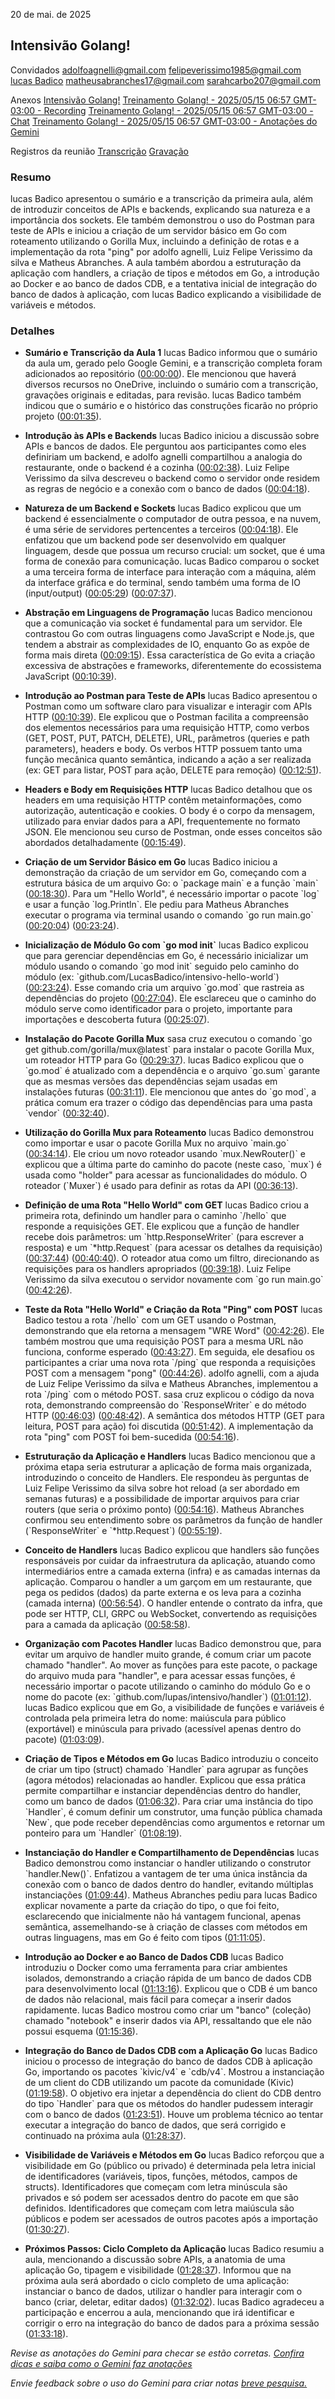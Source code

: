20 de mai. de 2025

## Intensivão Golang\!

Convidados [adolfoagnelli@gmail.com](mailto:adolfoagnelli@gmail.com) [felipeverissimo1985@gmail.com](mailto:felipeverissimo1985@gmail.com) [lucas Badico](mailto:lucas@badico.cloud) [matheusabranches17@gmail.com](mailto:matheusabranches17@gmail.com) [sarahcarbo207@gmail.com](mailto:sarahcarbo207@gmail.com)

Anexos [Intensivão Golang\!](https://www.google.com/calendar/event?eid=MzZmNGs3Yjk4N3ByZmEzMzdpczByODZoaWxfMjAyNTA1MjBUMTAwMDAwWiBsdWNhc0BiYWRpY28uY2xvdWQ) [Treinamento Golang\! - 2025/05/15 06:57 GMT-03:00 - Recording](https://drive.google.com/file/d/1cqhyakQXcmgWjVoOaRYR36-2YLCTvZq5/view?usp=drive_web) [Treinamento Golang\! - 2025/05/15 06:57 GMT-03:00 - Chat](https://drive.google.com/file/d/1bb0yNoO0YcGSDY624feLlKOru7IYjEie/view?usp=drive_web) [Treinamento Golang\! - 2025/05/15 06:57 GMT-03:00 - Anotações do Gemini](https://docs.google.com/document/d/14KeRyW_1Fp4XlCN5F9RDJYQLhlyJYP_3fh598q0sMrE/edit?usp=drive_web) 

Registros da reunião [Transcrição](?tab=t.n3i3yoctobao) [Gravação](https://drive.google.com/file/d/1QT6-6tchcJbplOU0QLaDUKTqyrnSkJ51/view?usp=drive_web) 

### Resumo

lucas Badico apresentou o sumário e a transcrição da primeira aula, além de introduzir conceitos de APIs e backends, explicando sua natureza e a importância dos sockets. Ele também demonstrou o uso do Postman para teste de APIs e iniciou a criação de um servidor básico em Go com roteamento utilizando o Gorilla Mux, incluindo a definição de rotas e a implementação da rota "ping" por adolfo agnelli, Luiz Felipe Verissimo da silva e Matheus Abranches. A aula também abordou a estruturação da aplicação com handlers, a criação de tipos e métodos em Go, a introdução ao Docker e ao banco de dados CDB, e a tentativa inicial de integração do banco de dados à aplicação, com lucas Badico explicando a visibilidade de variáveis e métodos.

### Detalhes

* **Sumário e Transcrição da Aula 1** lucas Badico informou que o sumário da aula um, gerado pelo Google Gemini, e a transcrição completa foram adicionados ao repositório ([00:00:00](?tab=t.n3i3yoctobao#heading=h.mvev96fpy396)). Ele mencionou que haverá diversos recursos no OneDrive, incluindo o sumário com a transcrição, gravações originais e editadas, para revisão. lucas Badico também indicou que o sumário e o histórico das construções ficarão no próprio projeto ([00:01:35](?tab=t.n3i3yoctobao#heading=h.zafmmimdiv34)).

* **Introdução às APIs e Backends** lucas Badico iniciou a discussão sobre APIs e bancos de dados. Ele perguntou aos participantes como eles definiriam um backend, e adolfo agnelli compartilhou a analogia do restaurante, onde o backend é a cozinha ([00:02:38](?tab=t.n3i3yoctobao#heading=h.ddsicjo3xuz0)). Luiz Felipe Verissimo da silva descreveu o backend como o servidor onde residem as regras de negócio e a conexão com o banco de dados ([00:04:18](?tab=t.n3i3yoctobao#heading=h.ti2g5v7xpba5)).

* **Natureza de um Backend e Sockets** lucas Badico explicou que um backend é essencialmente o computador de outra pessoa, e na nuvem, é uma série de servidores pertencentes a terceiros ([00:04:18](?tab=t.n3i3yoctobao#heading=h.ti2g5v7xpba5)). Ele enfatizou que um backend pode ser desenvolvido em qualquer linguagem, desde que possua um recurso crucial: um socket, que é uma forma de conexão para comunicação. lucas Badico comparou o socket a uma terceira forma de interface para interação com a máquina, além da interface gráfica e do terminal, sendo também uma forma de IO (input/output) ([00:05:29](?tab=t.n3i3yoctobao#heading=h.udk3e7p0iq8g)) ([00:07:37](?tab=t.n3i3yoctobao#heading=h.hbe6kdbziqa8)).

* **Abstração em Linguagens de Programação** lucas Badico mencionou que a comunicação via socket é fundamental para um servidor. Ele contrastou Go com outras linguagens como JavaScript e Node.js, que tendem a abstrair as complexidades de IO, enquanto Go as expõe de forma mais direta ([00:09:15](?tab=t.n3i3yoctobao#heading=h.y8xl6snbd5fx)). Essa característica de Go evita a criação excessiva de abstrações e frameworks, diferentemente do ecossistema JavaScript ([00:10:39](?tab=t.n3i3yoctobao#heading=h.qrrhg9rje9pq)).

* **Introdução ao Postman para Teste de APIs** lucas Badico apresentou o Postman como um software claro para visualizar e interagir com APIs HTTP ([00:10:39](?tab=t.n3i3yoctobao#heading=h.qrrhg9rje9pq)). Ele explicou que o Postman facilita a compreensão dos elementos necessários para uma requisição HTTP, como verbos (GET, POST, PUT, PATCH, DELETE), URL, parâmetros (queries e path parameters), headers e body. Os verbos HTTP possuem tanto uma função mecânica quanto semântica, indicando a ação a ser realizada (ex: GET para listar, POST para ação, DELETE para remoção) ([00:12:51](?tab=t.n3i3yoctobao#heading=h.jfa06aw7jegs)).

* **Headers e Body em Requisições HTTP** lucas Badico detalhou que os headers em uma requisição HTTP contêm metainformações, como autorização, autenticação e cookies. O body é o corpo da mensagem, utilizado para enviar dados para a API, frequentemente no formato JSON. Ele mencionou seu curso de Postman, onde esses conceitos são abordados detalhadamente ([00:15:49](?tab=t.n3i3yoctobao#heading=h.w1ffgrj0y9ry)).

* **Criação de um Servidor Básico em Go** lucas Badico iniciou a demonstração da criação de um servidor em Go, começando com a estrutura básica de um arquivo Go: o \`package main\` e a função \`main\` ([00:18:30](?tab=t.n3i3yoctobao#heading=h.os1u9l5b4was)). Para um "Hello World", é necessário importar o pacote \`log\` e usar a função \`log.Println\`. Ele pediu para Matheus Abranches executar o programa via terminal usando o comando \`go run main.go\` ([00:20:04](?tab=t.n3i3yoctobao#heading=h.auur6q7vn2j)) ([00:23:24](?tab=t.n3i3yoctobao#heading=h.a97o9j1xw8n7)).

* **Inicialização de Módulo Go com \`go mod init\`** lucas Badico explicou que para gerenciar dependências em Go, é necessário inicializar um módulo usando o comando \`go mod init\` seguido pelo caminho do módulo (ex: \`github.com/LucasBadico/intensivo-hello-world\`) ([00:23:24](?tab=t.n3i3yoctobao#heading=h.a97o9j1xw8n7)). Esse comando cria um arquivo \`go.mod\` que rastreia as dependências do projeto ([00:27:04](?tab=t.n3i3yoctobao#heading=h.590fvd823qr8)). Ele esclareceu que o caminho do módulo serve como identificador para o projeto, importante para importações e descoberta futura ([00:25:07](?tab=t.n3i3yoctobao#heading=h.gnyib4sjkut)).

* **Instalação do Pacote Gorilla Mux** sasa cruz executou o comando \`go get github.com/gorilla/mux@latest\` para instalar o pacote Gorilla Mux, um roteador HTTP para Go ([00:29:37](?tab=t.n3i3yoctobao#heading=h.u48d4wgp2ahr)). lucas Badico explicou que o \`go.mod\` é atualizado com a dependência e o arquivo \`go.sum\` garante que as mesmas versões das dependências sejam usadas em instalações futuras ([00:31:11](?tab=t.n3i3yoctobao#heading=h.vdoa6rmu4219)). Ele mencionou que antes do \`go mod\`, a prática comum era trazer o código das dependências para uma pasta \`vendor\` ([00:32:40](?tab=t.n3i3yoctobao#heading=h.i5z9vgbijxvy)).

* **Utilização do Gorilla Mux para Roteamento** lucas Badico demonstrou como importar e usar o pacote Gorilla Mux no arquivo \`main.go\` ([00:34:14](?tab=t.n3i3yoctobao#heading=h.me7v8zde08z5)). Ele criou um novo roteador usando \`mux.NewRouter()\` e explicou que a última parte do caminho do pacote (neste caso, \`mux\`) é usada como "holder" para acessar as funcionalidades do módulo. O roteador (\`Muxer\`) é usado para definir as rotas da API ([00:36:13](?tab=t.n3i3yoctobao#heading=h.cfk9i5t8s20r)).

* **Definição de uma Rota "Hello World" com GET** lucas Badico criou a primeira rota, definindo um handler para o caminho \`/hello\` que responde a requisições GET. Ele explicou que a função de handler recebe dois parâmetros: um \`http.ResponseWriter\` (para escrever a resposta) e um \`\*http.Request\` (para acessar os detalhes da requisição) ([00:37:44](?tab=t.n3i3yoctobao#heading=h.a1ufcokbt4wa)) ([00:40:40](?tab=t.n3i3yoctobao#heading=h.xby49spn2suj)). O roteador atua como um filtro, direcionando as requisições para os handlers apropriados ([00:39:18](?tab=t.n3i3yoctobao#heading=h.mwqzlwajs3m)). Luiz Felipe Verissimo da silva executou o servidor novamente com \`go run main.go\` ([00:42:26](?tab=t.n3i3yoctobao#heading=h.n10y03qv0d69)).

* **Teste da Rota "Hello World" e Criação da Rota "Ping" com POST** lucas Badico testou a rota \`/hello\` com um GET usando o Postman, demonstrando que ela retorna a mensagem "WRE Word" ([00:42:26](?tab=t.n3i3yoctobao#heading=h.n10y03qv0d69)). Ele também mostrou que uma requisição POST para a mesma URL não funciona, conforme esperado ([00:43:27](?tab=t.n3i3yoctobao#heading=h.xcdkaev45pnr)). Em seguida, ele desafiou os participantes a criar uma nova rota \`/ping\` que responda a requisições POST com a mensagem "pong" ([00:44:26](?tab=t.n3i3yoctobao#heading=h.86w84wadn1ns)). adolfo agnelli, com a ajuda de Luiz Felipe Verissimo da silva e Matheus Abranches, implementou a rota \`/ping\` com o método POST. sasa cruz explicou o código da nova rota, demonstrando compreensão do \`ResponseWriter\` e do método HTTP ([00:46:03](?tab=t.n3i3yoctobao#heading=h.5gwzvxyfzqmm)) ([00:48:42](?tab=t.n3i3yoctobao#heading=h.jjumdt245c71)). A semântica dos métodos HTTP (GET para leitura, POST para ação) foi discutida ([00:51:42](?tab=t.n3i3yoctobao#heading=h.ftcr8j4sxo5z)). A implementação da rota "ping" com POST foi bem-sucedida ([00:54:16](?tab=t.n3i3yoctobao#heading=h.jvvfk0vjvouf)).

* **Estruturação da Aplicação e Handlers** lucas Badico mencionou que a próxima etapa seria estruturar a aplicação de forma mais organizada, introduzindo o conceito de Handlers. Ele respondeu às perguntas de Luiz Felipe Verissimo da silva sobre hot reload (a ser abordado em semanas futuras) e a possibilidade de importar arquivos para criar routers (que seria o próximo ponto) ([00:54:16](?tab=t.n3i3yoctobao#heading=h.jvvfk0vjvouf)). Matheus Abranches confirmou seu entendimento sobre os parâmetros da função de handler (\`ResponseWriter\` e \`\*http.Request\`) ([00:55:19](?tab=t.n3i3yoctobao#heading=h.ydxha4136b55)).

* **Conceito de Handlers** lucas Badico explicou que handlers são funções responsáveis por cuidar da infraestrutura da aplicação, atuando como intermediários entre a camada externa (infra) e as camadas internas da aplicação. Comparou o handler a um garçom em um restaurante, que pega os pedidos (dados) da parte externa e os leva para a cozinha (camada interna) ([00:56:54](?tab=t.n3i3yoctobao#heading=h.hx07fb9cg8od)). O handler entende o contrato da infra, que pode ser HTTP, CLI, GRPC ou WebSocket, convertendo as requisições para a camada da aplicação ([00:58:58](?tab=t.n3i3yoctobao#heading=h.88zjyaefy3hn)).

* **Organização com Pacotes Handler** lucas Badico demonstrou que, para evitar um arquivo de handler muito grande, é comum criar um pacote chamado "handler". Ao mover as funções para este pacote, o package do arquivo muda para "handler", e para acessar essas funções, é necessário importar o pacote utilizando o caminho do módulo Go e o nome do pacote (ex: \`github.com/lupas/intensivo/handler\`) ([01:01:12](?tab=t.n3i3yoctobao#heading=h.axvzvq75y87c)). lucas Badico explicou que em Go, a visibilidade de funções e variáveis é controlada pela primeira letra do nome: maiúscula para público (exportável) e minúscula para privado (acessível apenas dentro do pacote) ([01:03:09](?tab=t.n3i3yoctobao#heading=h.mm03ehtsm1wj)).

* **Criação de Tipos e Métodos em Go** lucas Badico introduziu o conceito de criar um tipo (struct) chamado \`Handler\` para agrupar as funções (agora métodos) relacionadas ao handler. Explicou que essa prática permite compartilhar e instanciar dependências dentro do handler, como um banco de dados ([01:06:32](?tab=t.n3i3yoctobao#heading=h.enduklle02x5)). Para criar uma instância do tipo \`Handler\`, é comum definir um construtor, uma função pública chamada \`New\`, que pode receber dependências como argumentos e retornar um ponteiro para um \`Handler\` ([01:08:19](?tab=t.n3i3yoctobao#heading=h.ou3sgh29g609)).

* **Instanciação do Handler e Compartilhamento de Dependências** lucas Badico demonstrou como instanciar o handler utilizando o construtor \`handler.New()\`. Enfatizou a vantagem de ter uma única instância da conexão com o banco de dados dentro do handler, evitando múltiplas instanciações ([01:09:44](?tab=t.n3i3yoctobao#heading=h.727vj5dfs4on)). Matheus Abranches pediu para lucas Badico explicar novamente a parte da criação do tipo, o que foi feito, esclarecendo que inicialmente não há vantagem funcional, apenas semântica, assemelhando-se à criação de classes com métodos em outras linguagens, mas em Go é feito com tipos ([01:11:05](?tab=t.n3i3yoctobao#heading=h.4nwpzxm77jeu)).

* **Introdução ao Docker e ao Banco de Dados CDB** lucas Badico introduziu o Docker como uma ferramenta para criar ambientes isolados, demonstrando a criação rápida de um banco de dados CDB para desenvolvimento local ([01:13:16](?tab=t.n3i3yoctobao#heading=h.mplrfovn4jp7)). Explicou que o CDB é um banco de dados não relacional, mais fácil para começar a inserir dados rapidamente. lucas Badico mostrou como criar um "banco" (coleção) chamado "notebook" e inserir dados via API, ressaltando que ele não possui esquema ([01:15:36](?tab=t.n3i3yoctobao#heading=h.9kma9iiq16oz)).

* **Integração do Banco de Dados CDB com a Aplicação Go** lucas Badico iniciou o processo de integração do banco de dados CDB à aplicação Go, importando os pacotes \`kivic/v4\` e \`cdb/v4\`. Mostrou a instanciação de um client do CDB utilizando um pacote da comunidade (Kivic) ([01:19:58](?tab=t.n3i3yoctobao#heading=h.l0x38r7fscow)). O objetivo era injetar a dependência do client do CDB dentro do tipo \`Handler\` para que os métodos do handler pudessem interagir com o banco de dados ([01:23:51](?tab=t.n3i3yoctobao#heading=h.4dk615ro3ofp)). Houve um problema técnico ao tentar executar a integração do banco de dados, que será corrigido e continuado na próxima aula ([01:28:37](?tab=t.n3i3yoctobao#heading=h.qqzzsrdht11)).

* **Visibilidade de Variáveis e Métodos em Go** lucas Badico reforçou que a visibilidade em Go (público ou privado) é determinada pela letra inicial de identificadores (variáveis, tipos, funções, métodos, campos de structs). Identificadores que começam com letra minúscula são privados e só podem ser acessados dentro do pacote em que são definidos. Identificadores que começam com letra maiúscula são públicos e podem ser acessados de outros pacotes após a importação ([01:30:27](?tab=t.n3i3yoctobao#heading=h.cv2hlxztbnp)).

* **Próximos Passos: Ciclo Completo da Aplicação** lucas Badico resumiu a aula, mencionando a discussão sobre APIs, a anatomia de uma aplicação Go, tipagem e visibilidade ([01:28:37](?tab=t.n3i3yoctobao#heading=h.qqzzsrdht11)). Informou que na próxima aula será abordado o ciclo completo de uma aplicação: instanciar o banco de dados, utilizar o handler para interagir com o banco (criar, deletar, editar dados) ([01:32:02](?tab=t.n3i3yoctobao#heading=h.je94k5dwkygo)). lucas Badico agradeceu a participação e encerrou a aula, mencionando que irá identificar e corrigir o erro na integração do banco de dados para a próxima sessão ([01:33:18](?tab=t.n3i3yoctobao#heading=h.ufmh846mho0p)).

*Revise as anotações do Gemini para checar se estão corretas. [Confira dicas e saiba como o Gemini faz anotações](https://support.google.com/meet/answer/14754931)*

*Envie feedback sobre o uso do Gemini para criar notas [breve pesquisa.](https://google.qualtrics.com/jfe/form/SV_9vK3UZEaIQKKE7A?confid=O7rsjSyoKmeGdC6Uh9WlDxISOA8MCwMyBwiKAiAAGAMI)*